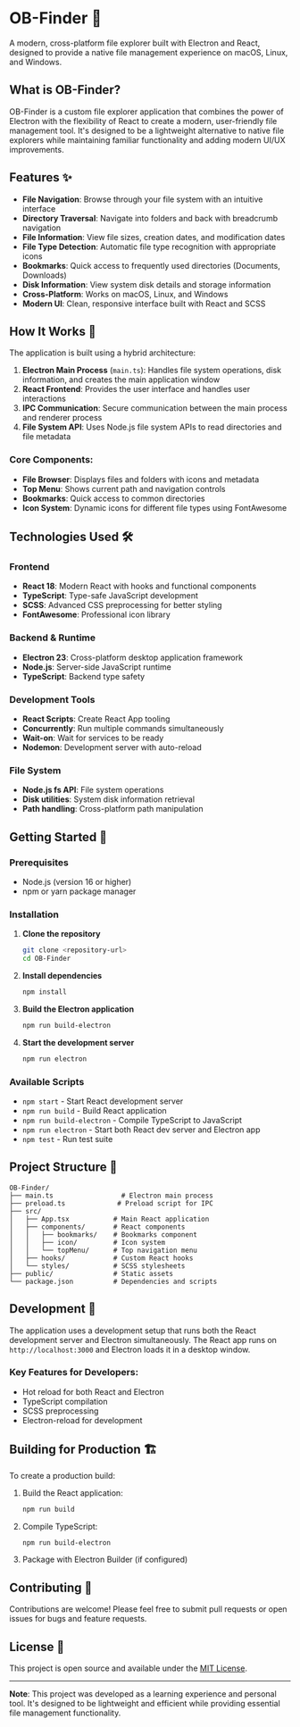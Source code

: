 # OB-Finder 🍊

A modern, cross-platform file explorer built with Electron and React, designed to provide a native file management experience on macOS, Linux, and Windows.

## What is OB-Finder?

OB-Finder is a custom file explorer application that combines the power of Electron with the flexibility of React to create a modern, user-friendly file management tool. It's designed to be a lightweight alternative to native file explorers while maintaining familiar functionality and adding modern UI/UX improvements.

## Features ✨

- **File Navigation**: Browse through your file system with an intuitive interface
- **Directory Traversal**: Navigate into folders and back with breadcrumb navigation
- **File Information**: View file sizes, creation dates, and modification dates
- **File Type Detection**: Automatic file type recognition with appropriate icons
- **Bookmarks**: Quick access to frequently used directories (Documents, Downloads)
- **Disk Information**: View system disk details and storage information
- **Cross-Platform**: Works on macOS, Linux, and Windows
- **Modern UI**: Clean, responsive interface built with React and SCSS

## How It Works 🔧

The application is built using a hybrid architecture:

1. **Electron Main Process** (`main.ts`): Handles file system operations, disk information, and creates the main application window
2. **React Frontend**: Provides the user interface and handles user interactions
3. **IPC Communication**: Secure communication between the main process and renderer process
4. **File System API**: Uses Node.js file system APIs to read directories and file metadata

### Core Components:

- **File Browser**: Displays files and folders with icons and metadata
- **Top Menu**: Shows current path and navigation controls
- **Bookmarks**: Quick access to common directories
- **Icon System**: Dynamic icons for different file types using FontAwesome

## Technologies Used 🛠️

### Frontend

- **React 18**: Modern React with hooks and functional components
- **TypeScript**: Type-safe JavaScript development
- **SCSS**: Advanced CSS preprocessing for better styling
- **FontAwesome**: Professional icon library

### Backend & Runtime

- **Electron 23**: Cross-platform desktop application framework
- **Node.js**: Server-side JavaScript runtime
- **TypeScript**: Backend type safety

### Development Tools

- **React Scripts**: Create React App tooling
- **Concurrently**: Run multiple commands simultaneously
- **Wait-on**: Wait for services to be ready
- **Nodemon**: Development server with auto-reload

### File System

- **Node.js fs API**: File system operations
- **Disk utilities**: System disk information retrieval
- **Path handling**: Cross-platform path manipulation

## Getting Started 🚀

### Prerequisites

- Node.js (version 16 or higher)
- npm or yarn package manager

### Installation

1. **Clone the repository**

   ```bash
   git clone <repository-url>
   cd OB-Finder
   ```

2. **Install dependencies**

   ```bash
   npm install
   ```

3. **Build the Electron application**

   ```bash
   npm run build-electron
   ```

4. **Start the development server**
   ```bash
   npm run electron
   ```

### Available Scripts

- `npm start` - Start React development server
- `npm run build` - Build React application
- `npm run build-electron` - Compile TypeScript to JavaScript
- `npm run electron` - Start both React dev server and Electron app
- `npm test` - Run test suite

## Project Structure 📁

```
OB-Finder/
├── main.ts                 # Electron main process
├── preload.ts             # Preload script for IPC
├── src/
│   ├── App.tsx           # Main React application
│   ├── components/       # React components
│   │   ├── bookmarks/    # Bookmarks component
│   │   ├── icon/         # Icon system
│   │   └── topMenu/      # Top navigation menu
│   ├── hooks/            # Custom React hooks
│   └── styles/           # SCSS stylesheets
├── public/               # Static assets
└── package.json          # Dependencies and scripts
```

## Development 🧪

The application uses a development setup that runs both the React development server and Electron simultaneously. The React app runs on `http://localhost:3000` and Electron loads it in a desktop window.

### Key Features for Developers:

- Hot reload for both React and Electron
- TypeScript compilation
- SCSS preprocessing
- Electron-reload for development

## Building for Production 🏗️

To create a production build:

1. Build the React application:

   ```bash
   npm run build
   ```

2. Compile TypeScript:

   ```bash
   npm run build-electron
   ```

3. Package with Electron Builder (if configured)

## Contributing 🤝

Contributions are welcome! Please feel free to submit pull requests or open issues for bugs and feature requests.

## License 📄

This project is open source and available under the [MIT License](LICENSE).

---

**Note**: This project was developed as a learning experience and personal tool. It's designed to be lightweight and efficient while providing essential file management functionality.
